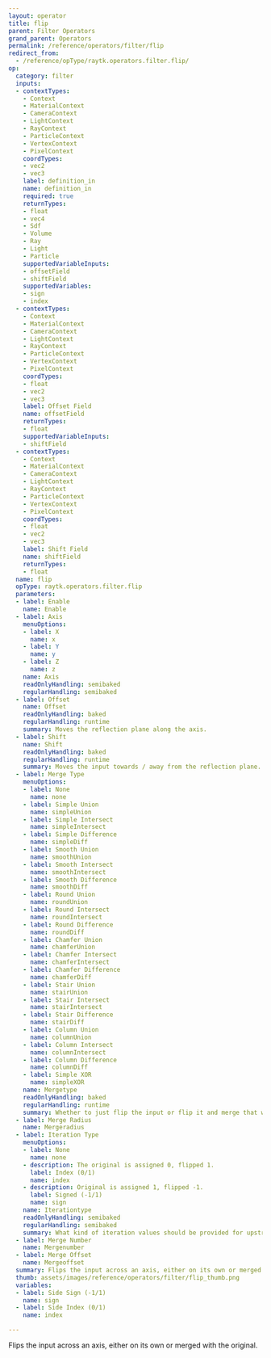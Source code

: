 ```yaml
---
layout: operator
title: flip
parent: Filter Operators
grand_parent: Operators
permalink: /reference/operators/filter/flip
redirect_from:
  - /reference/opType/raytk.operators.filter.flip/
op:
  category: filter
  inputs:
  - contextTypes:
    - Context
    - MaterialContext
    - CameraContext
    - LightContext
    - RayContext
    - ParticleContext
    - VertexContext
    - PixelContext
    coordTypes:
    - vec2
    - vec3
    label: definition_in
    name: definition_in
    required: true
    returnTypes:
    - float
    - vec4
    - Sdf
    - Volume
    - Ray
    - Light
    - Particle
    supportedVariableInputs:
    - offsetField
    - shiftField
    supportedVariables:
    - sign
    - index
  - contextTypes:
    - Context
    - MaterialContext
    - CameraContext
    - LightContext
    - RayContext
    - ParticleContext
    - VertexContext
    - PixelContext
    coordTypes:
    - float
    - vec2
    - vec3
    label: Offset Field
    name: offsetField
    returnTypes:
    - float
    supportedVariableInputs:
    - shiftField
  - contextTypes:
    - Context
    - MaterialContext
    - CameraContext
    - LightContext
    - RayContext
    - ParticleContext
    - VertexContext
    - PixelContext
    coordTypes:
    - float
    - vec2
    - vec3
    label: Shift Field
    name: shiftField
    returnTypes:
    - float
  name: flip
  opType: raytk.operators.filter.flip
  parameters:
  - label: Enable
    name: Enable
  - label: Axis
    menuOptions:
    - label: X
      name: x
    - label: Y
      name: y
    - label: Z
      name: z
    name: Axis
    readOnlyHandling: semibaked
    regularHandling: semibaked
  - label: Offset
    name: Offset
    readOnlyHandling: baked
    regularHandling: runtime
    summary: Moves the reflection plane along the axis.
  - label: Shift
    name: Shift
    readOnlyHandling: baked
    regularHandling: runtime
    summary: Moves the input towards / away from the reflection plane.
  - label: Merge Type
    menuOptions:
    - label: None
      name: none
    - label: Simple Union
      name: simpleUnion
    - label: Simple Intersect
      name: simpleIntersect
    - label: Simple Difference
      name: simpleDiff
    - label: Smooth Union
      name: smoothUnion
    - label: Smooth Intersect
      name: smoothIntersect
    - label: Smooth Difference
      name: smoothDiff
    - label: Round Union
      name: roundUnion
    - label: Round Intersect
      name: roundIntersect
    - label: Round Difference
      name: roundDiff
    - label: Chamfer Union
      name: chamferUnion
    - label: Chamfer Intersect
      name: chamferIntersect
    - label: Chamfer Difference
      name: chamferDiff
    - label: Stair Union
      name: stairUnion
    - label: Stair Intersect
      name: stairIntersect
    - label: Stair Difference
      name: stairDiff
    - label: Column Union
      name: columnUnion
    - label: Column Intersect
      name: columnIntersect
    - label: Column Difference
      name: columnDiff
    - label: Simple XOR
      name: simpleXOR
    name: Mergetype
    readOnlyHandling: baked
    regularHandling: runtime
    summary: Whether to just flip the input or flip it and merge that with the original.
  - label: Merge Radius
    name: Mergeradius
  - label: Iteration Type
    menuOptions:
    - label: None
      name: none
    - description: The original is assigned 0, flipped 1.
      label: Index (0/1)
      name: index
    - description: Original is assigned 1, flipped -1.
      label: Signed (-1/1)
      name: sign
    name: Iterationtype
    readOnlyHandling: semibaked
    regularHandling: semibaked
    summary: What kind of iteration values should be provided for upstream ops.
  - label: Merge Number
    name: Mergenumber
  - label: Merge Offset
    name: Mergeoffset
  summary: Flips the input across an axis, either on its own or merged with the original.
  thumb: assets/images/reference/operators/filter/flip_thumb.png
  variables:
  - label: Side Sign (-1/1)
    name: sign
  - label: Side Index (0/1)
    name: index

---
```



Flips the input across an axis, either on its own or merged with the original.